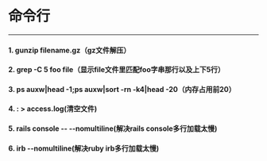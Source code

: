 # 命令行
---

#### 1. gunzip filename.gz（gz文件解压）

#### 2. grep -C 5 foo file（显示file文件里匹配foo字串那行以及上下5行）

#### 3. ps auxw|head -1;ps auxw|sort -rn -k4|head -20（内存占用前20）

#### 4. : > access.log(清空文件)

#### 5. rails console -- --nomultiline(解决rails console多行加载太慢)

#### 6. irb --nomultiline(解决ruby irb多行加载太慢)